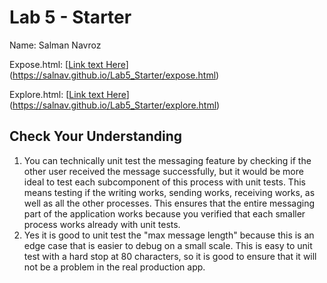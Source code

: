 # Lab 5 - Starter
Name: Salman Navroz

Expose.html: [[Link text Here](https://salnav.github.io/Lab5_Starter/expose.html)](https://salnav.github.io/Lab5_Starter/expose.html)

Explore.html: [[Link text Here](https://salnav.github.io/Lab5_Starter/explore.html)](https://salnav.github.io/Lab5_Starter/explore.html)

## Check Your Understanding
1. You can technically unit test the messaging feature by checking if the other user received the message successfully, but it would be more ideal to test each subcomponent of this process with unit tests. This means testing if the writing works, sending works, receiving works, as well as all the other processes. This ensures that the entire messaging part of the application works because you verified that each smaller process works already with unit tests.
2. Yes it is good to unit test the "max message length" because this is an edge case that is easier to debug on a small scale. This is easy to unit test with a hard stop at 80 characters, so it is good to ensure that it will not be a problem in the real production app.